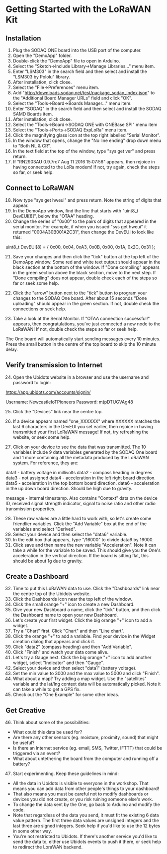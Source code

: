 Getting Started with the LoRaWAN Kit
====================================

Installation
------------

1. Plug the SODAQ ONE board into the USB port of the computer.
2. Open the "DemoApp" folder.
3. Double-click the "DemoApp" file to open in Arduino.
4. Select the "Sketch->Include Library->Manage Libraries..." menu item.
5. Enter "LSM303" in the search field and then select and install the "LSM303 by Pololu" library.
6. After installation, click close.
7. Select the "File->Preferences" menu item.
8. Add "http://downloads.sodaq.net/test/package_sodaq_index.json" to the "Additional Board Manager URLs" field and click "OK".
9. Select the "Tools->Board->Boards Manager..." menu item.
10. Enter "SODAQ" in the search field and then select and install the SODAQ SAMD Boards item.
11. After installation, click close.
12. Select the "Tools->Board->SODAQ ONE with ONEBase SPI" menu item
13. Select the "Tools->Ports->SODAQ ExpLoRa" menu item.
14. Click the magnifying glass icon at the top right labelled "Serial Monitor".
15. In the window that opens, change the "No line ending" drop down menu to "Both NL & CR".
16. In the text field at the top of the window, type "sys get ver" and press return.
17. If "RN2903AU 0.9.7rc7 Aug 11 2016 15:07:56" appears, then rejoice in having connected to the LoRa modem! If not, try again, check the steps so far, or seek help.


Connect to LoRaWAN
------------------

18. Now type "sys get hweui" and press return. Note the string of digits that appear.
19. In the DemoApp window, find the line that starts with "uint8_t DevEUI[8]", below the "OTAA" heading.
20. Change the series of "0x00" to the pairs of digits that appeared in the serial monitor. For example, if when you issued "sys get hweui" it returned "0004A30B001A2C31", then change the DevEUI to look like this:

uint8_t DevEUI[8] = { 0x00, 0x04, 0xA3, 0x0B, 0x00, 0x1A, 0x2C, 0x31 };

21. Save your changes and then click the "tick" button at the top left of the DemoApp window.
Some red and white text output should appear in the black section at the bottom of the window.
If "Done compiling" appears in the green section above the black section, move to the next step.
If "Done compiling" does not appear, double check each of the steps so far or seek some help.

22. Click the "arrow" button next to the "tick" button to program your changes to the SODAQ One board. After about 15 seconds "Done uploading" should appear in the green section. If not, double check the connections or seek help.

23. Take a look at the Serial Monitor. If "OTAA connection successful!" appears, then congratulations, you've just connected a new node to the LoRaWAN! If not, double check the steps so far or seek help.

The One board will automatically start sending messages every 10 minutes. Press the small button in the centre of the top board to skip the 10 minute delay.

Verify transmission to Internet
-------------------------------

24. Open the Ubidots website in a browser and use the username and password to login:

https://app.ubidots.com/accounts/signin/

Username: NewcastleIoTPioneers
Password: m(pDTUGVAg48

25. Click the "Devices" link near the centre top.
26. If a device appears named "one_XXXXXX" where XXXXXX matches the last 6 characters in the DevEUI you set earlier, then rejoice in having transmitted your first LoRaWAN message! If not, try refreshing the website, or seek some help.

27. Click on your device to see the data that was transmitted. The 10 variables include 9 data variables generated by the SODAQ One board and 1 more containing all the metadata produced by the LoRaWAN system. For reference, they are:

data1 - battery voltage in millivolts
data2 - compass heading in degrees
data3 - not assigned
data4 - acceleration in the left right board direction.
data5 - acceleration in the top bottom board direction.
data6 - acceleration in the up down board direction. Should be high due to gravity.

message - internal timestamp. Also contains "Context" data on the device ID, received signal strength indicator, signal to noise ratio and other radio transmission properties.

28. These raw values are a little hard to work with, so let's create some friendlier variables. Click the "Add Variable" box at the end of the variables and select "Derived".
29. Select your device and then select the "data6" variable.
30. In the edit box that appears, type "/16000" to divide data6 by 16000.
31. Click save and then name the new variable "Acceleration". Note it can take a while for the variable to be saved. This should give you the One's acceleration in the vertical direction. If the board is sitting flat, this should be about 1g due to gravity.


Create a Dashboard
------------------

32. Time to put this LoRaWAN data to use. Click the "Dashboards" link near the centre top of the Ubidots website.
33. Click the Dashboards icon near the top left of the window.
34. Click the small orange "+" icon to create a new Dashboard.
35. Give your new Dashboard a name, click the "tick" button, and then click the Dashboard name to open your new Dashboard.
36. Let's create your first widget. Click the big orange "+" icon to add a widget.
37. Try a "Chart" first. Click "Chart" and then "Line chart".
38. Click the orange "+" to add a variable. Find your device in the Widget creation dialog that appears and click it.
39. Click "data2" (compass heading) and then "Add Variable".
40. Click "Finish" and watch your data come alive.
41. Let's try a Gauge next. Click the big orange "+" icon to add another widget, select "Indicator" and then "Gauge".
42. Select your device and then select "data1" (battery voltage).
43. Set the min value to 3000 and the max value to 5000 and click "Finish".
44. What about a map? Try adding a map widget. Use the "satellites" variable and the lat/lng context data will be automatically picked. Note it can take a while to get a GPS fix.
45. Check out the "One Example" for some other ideas.


Get Creative
------------

46. Think about some of the possibilities:
* What could this data be used for?
* Are there any other sensors (eg. moisture, proximity, sound) that might be useful?
* Is there an Internet service (eg. email, SMS, Twitter, IFTTT) that could be triggered via an event?
* What about untethering the board from the computer and running off a battery?

47. Start experimenting. Keep these guidelines in mind:
* All the data in Ubidots is visible to everyone in the workshop. That means you can add data from other people's things to your dashboard!
* That also means you must be careful not to modify dashboards or devices you did not create, or you risk ruining someone else's work.
* To change the data sent by the One, go back to Arduino and modify the code.
* Note that regardless of the data you send, it must fit the existing 6 data value pattern. The first three data values are unsigned integers and the last three are signed integers. Seek help if you'd like to use the 12 bytes in some other way.
* You're not restricted to Ubidots. If there's another service you'd like to send the data to, either use Ubidots events to push it there, or seek help to redirect the LoraWAN backend.
